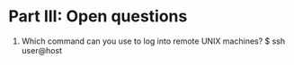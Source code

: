 # Part III: Open questions

1. Which command can you use to log into remote UNIX machines?
$ ssh user@host